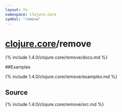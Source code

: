 ```yaml
---
layout: fn
namespace: clojure.core
symbol: "remove"
---
```


# [clojure.core](../)/remove

{% include 1.4.0/clojure.core/remove/docs.md %}

##Examples

{% include 1.4.0/clojure.core/remove/examples.md %}
## Source
{% include 1.4.0/clojure.core/remove/src.md %}

